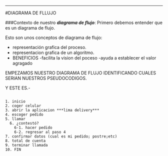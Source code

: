 ***

#DIAGRAMA DE FLLUJO

###Contexto de nuestro __*diagrama de flujo*__:
Primero debemos entender que es un diagrama   de flujo. 

Esto son unos conceptos de diagrama de flujo:
+ representación grafica del proceso.
+ representacion grafica de un algoritmo.
+ BENEFICIOS
	-facilita la vision del poceso
	-ayuda a establecer el valor agragado


EMPEZAMOS NUESTRO DIAGRAMA DE FLUJO IDENTIFICANDO CUALES SERIAN NUESTROS PSEUDOCODIGOS.

Y ESTE ES.-

~~~

1. inicio
2. coger celular
3. abrir la aplicacion ***lima delivery***
4. escoger pedido
5. llamar
  6. ¿contestó?
  	6-1. hacer pedido
  	6-2. regresar al paso 4
7. confirmar datos (cual es mi pedido; postre;etc)
8. total de cuenta
9. terminar llamada
10. FIN

~~~






